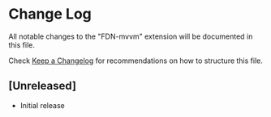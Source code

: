 # Change Log

All notable changes to the "FDN-mvvm" extension will be documented in this file.

Check [Keep a Changelog](http://keepachangelog.com/) for recommendations on how to structure this file.

## [Unreleased]

- Initial release